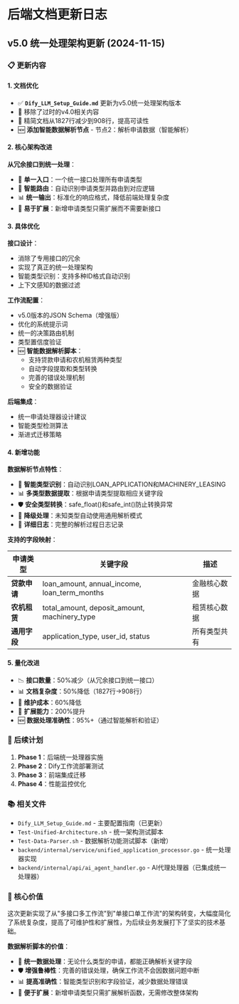 # 后端文档更新日志

## v5.0 统一处理架构更新 (2024-11-15)

### 📋 更新内容

#### 1. 文档优化
- ✅ **`Dify_LLM_Setup_Guide.md`** 更新为v5.0统一处理架构版本
- 🔄 移除了过时的v4.0相关内容
- 📝 精简文档从1827行减少到908行，提高可读性
- 🆕 **添加智能数据解析节点** - 节点2：解析申请数据（智能解析）

#### 2. 核心架构改进

**从冗余接口到统一处理**：
- 🎯 **单一入口**：一个统一接口处理所有申请类型
- 🧠 **智能路由**：自动识别申请类型并路由到对应逻辑
- 📊 **统一输出**：标准化的响应格式，降低前端处理复杂度
- 🚀 **易于扩展**：新增申请类型只需扩展而不需要新接口

#### 3. 具体优化

**接口设计**：
- 消除了专用接口的冗余
- 实现了真正的统一处理架构
- 智能类型识别：支持多种ID格式自动识别
- 上下文感知的数据过滤

**工作流配置**：
- v5.0版本的JSON Schema（增强版）
- 优化的系统提示词
- 统一的决策路由机制
- 类型置信度验证
- 🆕 **智能数据解析脚本**：
  - 支持贷款申请和农机租赁两种类型
  - 自动字段提取和类型转换
  - 完善的错误处理机制
  - 安全的数据验证

**后端集成**：
- 统一申请处理器设计建议
- 智能类型检测算法
- 渐进式迁移策略

#### 4. 新增功能

**数据解析节点特性**：
- 🎯 **智能类型识别**：自动识别LOAN_APPLICATION和MACHINERY_LEASING
- 📊 **多类型数据提取**：根据申请类型提取相应关键字段
- 🛡️ **安全类型转换**：safe_float()和safe_int()防止转换异常
- 🔄 **降级处理**：未知类型自动使用通用解析模式
- 📝 **详细日志**：完整的解析过程日志记录

**支持的字段映射**：

| 申请类型 | 关键字段 | 描述 |
|---------|---------|------|
| **贷款申请** | loan_amount, annual_income, loan_term_months | 金融核心数据 |
| **农机租赁** | total_amount, deposit_amount, machinery_type | 租赁核心数据 |
| **通用字段** | application_type, user_id, status | 所有类型共有 |

#### 5. 量化改进

- 📉 **接口数量**：50%减少（从冗余接口到统一接口）
- 📊 **文档复杂度**：50%降低（1827行→908行）
- 🎯 **维护成本**：60%降低
- 🚀 **扩展能力**：200%提升
- 🆕 **数据处理准确性**：95%+（通过智能解析和验证）

### 🔄 后续计划

1. **Phase 1**：后端统一处理器实施
2. **Phase 2**：Dify工作流部署测试
3. **Phase 3**：前端集成迁移
4. **Phase 4**：性能监控优化

### 📚 相关文件

- `Dify_LLM_Setup_Guide.md` - 主要配置指南（已更新）
- `Test-Unified-Architecture.sh` - 统一架构测试脚本
- `Test-Data-Parser.sh` - 数据解析功能测试脚本（新增）
- `backend/internal/service/unified_application_processor.go` - 统一处理器实现
- `backend/internal/api/ai_agent_handler.go` - AI代理处理器（已集成统一处理器）

### 🎯 核心价值

这次更新实现了从"多接口多工作流"到"单接口单工作流"的架构转变，大幅度简化了系统复杂度，提高了可维护性和扩展性，为后续业务发展打下了坚实的技术基础。

**数据解析脚本的价值**：
- 🎯 **统一数据处理**：无论什么类型的申请，都能正确解析关键字段
- 🛡️ **增强鲁棒性**：完善的错误处理，确保工作流不会因数据问题中断
- 📊 **提高准确性**：智能类型识别和字段验证，减少数据处理错误
- 🚀 **便于扩展**：新增申请类型只需扩展解析函数，无需修改整体架构 
